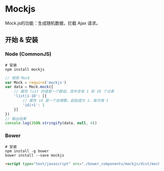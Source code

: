 # Mockjs

Mock.js的功能：生成随机数据，拦截 Ajax 请求。



## 开始 & 安装

### Node (CommonJS)

```
# 安装
npm install mockjs
```

```js
// 使用 Mock
var Mock = require('mockjs')
var data = Mock.mock({
    // 属性 list 的值是一个数组，其中含有 1 到 10 个元素
    'list|1-10': [{
        // 属性 id 是一个自增数，起始值为 1，每次增 1
        'id|+1': 1
    }]
})
// 输出结果
console.log(JSON.stringify(data, null, 4))
```



### Bower

```
# 安装
npm install -g bower
bower install --save mockjs
```

```html
<script type="text/javascript" src="./bower_components/mockjs/dist/mock.js"></script>
```

